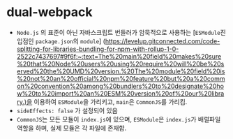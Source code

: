 # dual-webpack

- `Node.js` 의 표준이 아닌 자바스크립트 번들러가 암묵적으로 사용하는 [`ESModule`진입점인 `package.json`의 `module`] (https://levelup.gitconnected.com/code-splitting-for-libraries-bundling-for-npm-with-rollup-1-0-2522c7437697#9f6f:~:text=The%20main%20field%20makes%20sure%20that%20Node%20users%20using%20require%20will%20be%20served%20the%20UMD%20version.%20The%20module%20field%20is%20not%20an%20official%20npm%20feature%20but%20a%20common%20convention%20among%20bundlers%20to%20designate%20how%20to%20import%20an%20ESM%20version%20of%20our%20library.)을 이용하여 `ESModule`을 가리키고, `main`은 `CommonJS`를 가리킴.
- `sideEffects: false` 가 설정되어 있음
- `CommonJS`는 모든 모듈이 `index.js`에 있으며, `ESModule`은 `index.js`가 배럴파일 역할을 하며, 실제 모듈은 각 파일에 존재함.
